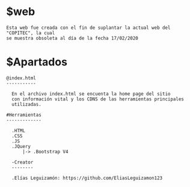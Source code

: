   $web
  ====

    Esta web fue creada con el fin de suplantar la actual web del "COPITEC", la cual
    se muestra obsoleta al día de la fecha 17/02/2020

  $Apartados
  ==========

    @index.html
    -----------

      En el archivo index.html se encuenta la home page del sitio
      con información vital y los CDNS de las herramientas principales
      utilizadas.

    #Herramientas
    -------------

      .HTML
      .CSS
      .JS
      .JQuery
          |-> .Bootstrap V4

      -Creator
      --------

      .Elías Leguizamón: https://github.com/EliasLeguizamon123
